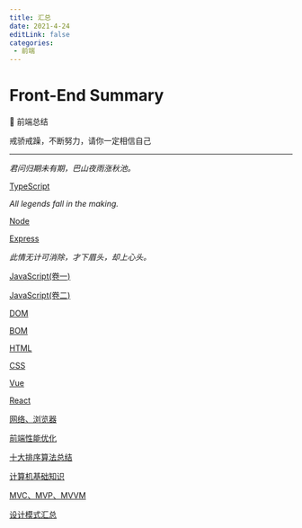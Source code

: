 ```yaml
---
title: 汇总
date: 2021-4-24
editLink: false
categories:
 - 前端
---
```


# Front-End Summary

🌵 前端总结

戒骄戒躁，不断努力，请你一定相信自己

----------------------------------

*君问归期未有期，巴山夜雨涨秋池。*

[TypeScript](/blogs/TypeScript/TypeScript.md)

*All legends fall in the making.*

[Node](/blogs/Node/NodeJS.md#jump1)

[Express](https://github.com/sankigan/Front-End-Summary/blob/master/Node/Express.md)

*此情无计可消除，才下眉头，却上心头。*

[JavaScript(卷一)](https://github.com/sankigan/Front-End-Summary/blob/master/JavaScript/JavaScript.md)

[JavaScript(卷二)](https://github.com/sankigan/Front-End-Summary/blob/master/JavaScript/JavaScript2.md)

[DOM](https://github.com/sankigan/Front-End-Interview-Summarize/blob/master/JavaScript/DOM.md)

[BOM](https://github.com/sankigan/Front-End-Summary/blob/master/JavaScript/BOM.md)

[HTML](https://github.com/sankigan/Front-End-Summary/blob/master/HTML/HTML.md)

[CSS](https://github.com/sankigan/Front-End-Interview-Summarize/blob/master/CSS/CSS.md)

[Vue](https://sanqig.github.io/2019/05/29/Vue%E5%85%A5%E9%97%A8/#more)

[React](https://github.com/sankigan/Front-End-Summary/blob/master/React/React.md)

[网络、浏览器](https://github.com/sankigan/Front-End-Interview-Summarize/blob/master/%E7%BD%91%E7%BB%9C%E3%80%81%E6%B5%8F%E8%A7%88%E5%99%A8/%E7%BD%91%E7%BB%9C%E3%80%81%E6%B5%8F%E8%A7%88%E5%99%A8.md)

[前端性能优化](https://github.com/sankigan/Front-End-Summary/blob/master/%E5%89%8D%E7%AB%AF%E6%80%A7%E8%83%BD%E4%BC%98%E5%8C%96/%E5%89%8D%E7%AB%AF%E6%80%A7%E8%83%BD%E4%BC%98%E5%8C%96.md)

[十大排序算法总结](https://github.com/sankigan/Front-End-Interview-Summarize/blob/master/%E8%AE%A1%E7%AE%97%E6%9C%BA%E5%9F%BA%E7%A1%80/%E5%8D%81%E5%A4%A7%E6%8E%92%E5%BA%8F%E7%AE%97%E6%B3%95%E6%80%BB%E7%BB%93.md)

[计算机基础知识](https://github.com/sankigan/Front-End-Interview-Summarize/blob/master/%E8%AE%A1%E7%AE%97%E6%9C%BA%E5%9F%BA%E7%A1%80/%E8%AE%A1%E7%AE%97%E6%9C%BA%E5%9F%BA%E7%A1%80%E7%9F%A5%E8%AF%86.md)

[MVC、MVP、MVVM](https://github.com/sankigan/Front-End-Summary/blob/master/MVVM/MVVM.md)

[设计模式汇总](https://github.com/sankigan/Front-End-Summary/blob/master/%E8%AE%BE%E8%AE%A1%E6%A8%A1%E5%BC%8F/%E8%AE%BE%E8%AE%A1%E6%A8%A1%E5%BC%8F%E6%B1%87%E6%80%BB.md)

